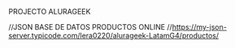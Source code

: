 PROJECTO ALURAGEEK

//JSON BASE DE DATOS PRODUCTOS ONLINE
//https://my-json-server.typicode.com/lera0220/alurageek-LatamG4/productos/
